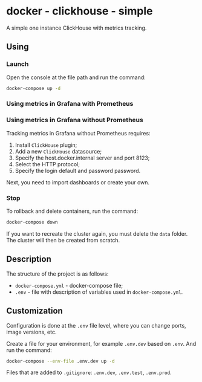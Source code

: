 # docker - clickhouse - simple

A simple one instance ClickHouse with metrics tracking.

## Using

### Launch

Open the console at the file path and run the command:

```bash
docker-compose up -d
```

### Using metrics in Grafana with Prometheus



### Using metrics in Grafana without Prometheus

Tracking metrics in Grafana without Prometheus requires:

1. Install `ClickHouse` plugin;
2. Add a new `ClickHouse` datasource;
3. Specify the host.docker.internal server and port 8123;
4. Select the HTTP protocol;
5. Specify the login default and password password.

Next, you need to import dashboards or create your own.

### Stop

To rollback and delete containers, run the command:

```bash
docker-compose down
```

If you want to recreate the cluster again, you must delete the `data` folder. The cluster will then be created from scratch.

## Description

The structure of the project is as follows:

* `docker-compose.yml` - docker-compose file;
* `.env` - file with description of variables used in `docker-compose.yml`.

## Customization

Configuration is done at the `.env` file level, where you can change ports, image versions, etc.

Create a file for your environment, for example `.env.dev` based on `.env`. And run the command:

```bash
docker-compose --env-file .env.dev up -d
```

Files that are added to `.gitignore`: `.env.dev`, `.env.test`, `.env.prod`.


